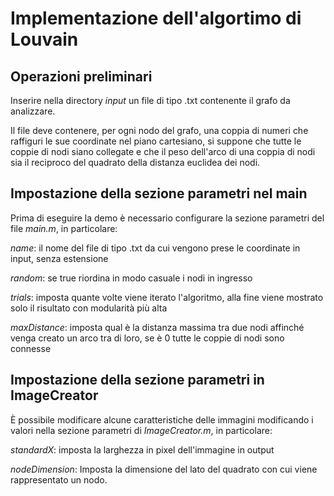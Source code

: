 # Implementazione dell'algortimo di Louvain
## Operazioni preliminari
Inserire nella directory *input* un file di tipo .txt contenente il grafo da analizzare.

Il file deve contenere, per ogni nodo del grafo, una coppia di numeri che raffiguri le sue coordinate nel piano cartesiano, si suppone che tutte le coppie di nodi siano collegate e che il peso dell'arco di una coppia di nodi sia il reciproco del quadrato della distanza euclidea dei nodi.
## Impostazione della sezione parametri nel main
Prima di eseguire la demo è necessario configurare la sezione parametri del file *main.m*, in particolare:

*name*: il nome del file di tipo .txt da cui vengono prese le coordinate in input, senza estensione

*random*: se true riordina in modo casuale i nodi in ingresso

*trials*: imposta quante volte viene iterato l'algoritmo, alla fine viene mostrato solo il risultato con modularità più alta

*maxDistance*: imposta qual è la distanza massima tra due nodi affinché venga creato un arco tra di loro, se è 0 tutte le coppie di nodi sono connesse
## Impostazione della sezione parametri in ImageCreator
È possibile modificare alcune caratteristiche delle immagini modificando i valori nella sezione parametri di *ImageCreator.m*, in particolare:

*standardX*: imposta la larghezza in pixel dell'immagine in output

*nodeDimension*: Imposta la dimensione del lato del quadrato con cui viene rappresentato un nodo.